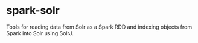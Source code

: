 # spark-solr
Tools for reading data from Solr as a Spark RDD and indexing objects from Spark into Solr using SolrJ.
